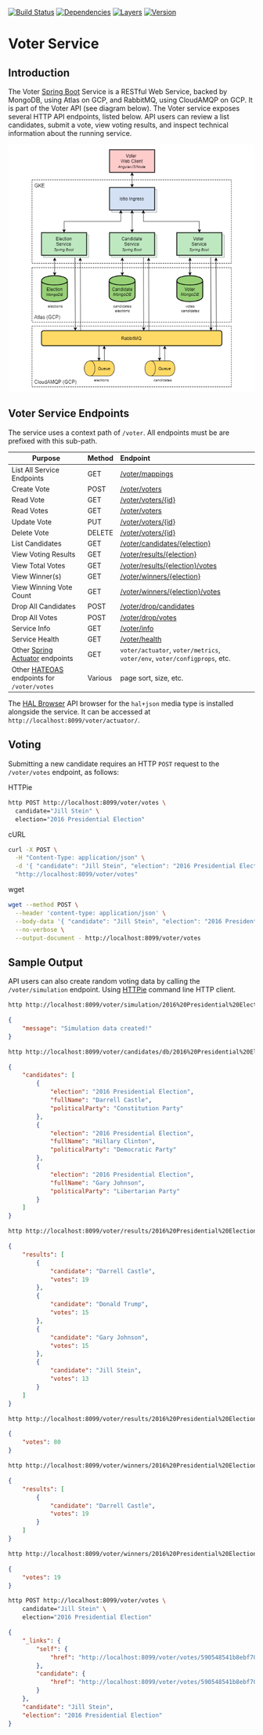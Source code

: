 [![Build Status](https://travis-ci.org/garystafford/voter-service.svg?branch=gke)](https://travis-ci.org/garystafford/voter-service) [![Dependencies](https://app.updateimpact.com/badge/817200262778327040/voter-service.svg?config=compile)](https://app.updateimpact.com/latest/817200262778327040/voter-service) [![Layers](https://images.microbadger.com/badges/image/garystafford/voter-service.svg)](https://microbadger.com/images/garystafford/voter-service "Get your own image badge on microbadger.com") [![Version](https://images.microbadger.com/badges/version/garystafford/voter-service.svg)](https://microbadger.com/images/garystafford/voter-service "Get your own version badge on microbadger.com")

# Voter Service

## Introduction

The Voter [Spring Boot](https://projects.spring.io/spring-boot/) Service is a RESTful Web Service, backed by MongoDB, using Atlas on GCP, and RabbitMQ, using CloudAMQP on GCP. It is part of the Voter API (see diagram below). The Voter service exposes several HTTP API endpoints, listed below. API users can review a list candidates, submit a vote, view voting results, and inspect technical information about the running service.

![Architecture](GKE_AMPQ_v1.png)

## Voter Service Endpoints

The service uses a context path of `/voter`. All endpoints must be are prefixed with this sub-path.

Purpose                                                                                                                  | Method  | Endpoint
------------------------------------------------------------------------------------------------------------------------ | :------ | :-----------------------------------------------------
List All Service Endpoints                                                                                               | GET     | [/voter/mappings](http://localhost:8099/voter/mappings)
Create Vote                                                                                                              | POST    | [/voter/voters](http://localhost:8099/voter/voters)
Read Vote                                                                                                                | GET     | [/voter/voters/{id}](http://localhost:8099/voter/voters/{id})
Read Votes                                                                                                               | GET     | [/voter/voters](http://localhost:8099/voter/voters)
Update Vote                                                                                                              | PUT     | [/voter/voters/{id}](http://localhost:8099/voter/voters/{id})
Delete Vote                                                                                                              | DELETE  | [/voter/voters/{id}](http://localhost:8099/voter/voters/{id})
List Candidates                                                                                                          | GET     | [/voter/candidates/{election}](http://localhost:8099/voter/candidates/db/{election})
View Voting Results                                                                                                      | GET     | [/voter/results/{election}](http://localhost:8099/voter/results/{election})
View Total Votes                                                                                                         | GET     | [/voter/results/{election}/votes](http://localhost:8099/voter/results/{election}/votes)
View Winner(s)                                                                                                           | GET     | [/voter/winners/{election}](http://localhost:8099/voter/winners/{election})
View Winning Vote Count                                                                                                  | GET     | [/voter/winners/{election}/votes](http://localhost:8099/voter/winners/{election}/votes)
Drop All Candidates                                                                                                      | POST    | [/voter/drop/candidates](http://localhost:8099/voter/drop/candidates)
Drop All Votes                                                                                                           | POST    | [/voter/drop/votes](http://localhost:8099/voter/drop/votes)
Service Info                                                                                                             | GET     | [/voter/info](http://localhost:8099/voter/info)
Service Health                                                                                                           | GET     | [/voter/health](http://localhost:8099/voter/health)
Other [Spring Actuator](http://docs.spring.io/spring-boot/docs/current/reference/htmlsingle/#production-ready) endpoints | GET     | `voter/actuator`, `voter/metrics`, `voter/env`, `voter/configprops`, etc.
Other [HATEOAS](https://spring.io/guides/gs/rest-hateoas) endpoints for `/voter/votes`                                   | Various | page sort, size, etc.

The [HAL Browser](https://github.com/mikekelly/hal-browser) API browser for the `hal+json` media type is installed alongside the service. It can be accessed at `http://localhost:8099/voter/actuator/`.

## Voting

Submitting a new candidate requires an HTTP `POST` request to the `/voter/votes` endpoint, as follows:

HTTPie

```bash
http POST http://localhost:8099/voter/votes \
  candidate="Jill Stein" \
  election="2016 Presidential Election"
```

cURL

```bash
curl -X POST \
  -H "Content-Type: application/json" \
  -d '{ "candidate": "Jill Stein", "election": "2016 Presidential Election" }' \
  "http://localhost:8099/voter/votes"
```

wget

```bash
wget --method POST \
  --header 'content-type: application/json' \
  --body-data '{ "candidate": "Jill Stein", "election": "2016 Presidential Election" }' \
  --no-verbose \
  --output-document - http://localhost:8099/voter/votes
```

## Sample Output

API users can also create random voting data by calling the `/voter/simulation` endpoint. Using [HTTPie](https://httpie.org/) command line HTTP client.

```bash
http http://localhost:8099/voter/simulation/2016%20Presidential%20Election
```

```json
{
    "message": "Simulation data created!"
}
```

```bash
http http://localhost:8099/voter/candidates/db/2016%20Presidential%20Election
```

```json
{
    "candidates": [
        {
            "election": "2016 Presidential Election",
            "fullName": "Darrell Castle",
            "politicalParty": "Constitution Party"
        },
        {
            "election": "2016 Presidential Election",
            "fullName": "Hillary Clinton",
            "politicalParty": "Democratic Party"
        },
        {
            "election": "2016 Presidential Election",
            "fullName": "Gary Johnson",
            "politicalParty": "Libertarian Party"
        }
    ]
}
```

```bash
http http://localhost:8099/voter/results/2016%20Presidential%20Election
```

```json
{
    "results": [
        {
            "candidate": "Darrell Castle",
            "votes": 19
        },
        {
            "candidate": "Donald Trump",
            "votes": 15
        },
        {
            "candidate": "Gary Johnson",
            "votes": 15
        },
        {
            "candidate": "Jill Stein",
            "votes": 13
        }
    ]
}
```

```bash
http http://localhost:8099/voter/results/2016%20Presidential%20Election/votes
```

```json
{
    "votes": 80
}
```

```bash
http http://localhost:8099/voter/winners/2016%20Presidential%20Election
```

```json
{
    "results": [
        {
            "candidate": "Darrell Castle",
            "votes": 19
        }
    ]
}
```

```bash
http http://localhost:8099/voter/winners/2016%20Presidential%20Election/votes
```

```json
{
    "votes": 19
}
```

```bash
http POST http://localhost:8099/voter/votes \
    candidate="Jill Stein" \
    election="2016 Presidential Election"
```

```json
{
    "_links": {
        "self": {
            "href": "http://localhost:8099/voter/votes/590548541b8ebf700f9c2a62"
        },
        "candidate": {
            "href": "http://localhost:8099/voter/votes/590548541b8ebf700f9c2a62"
        }
    },
    "candidate": "Jill Stein",
    "election": "2016 Presidential Election"
}
```
